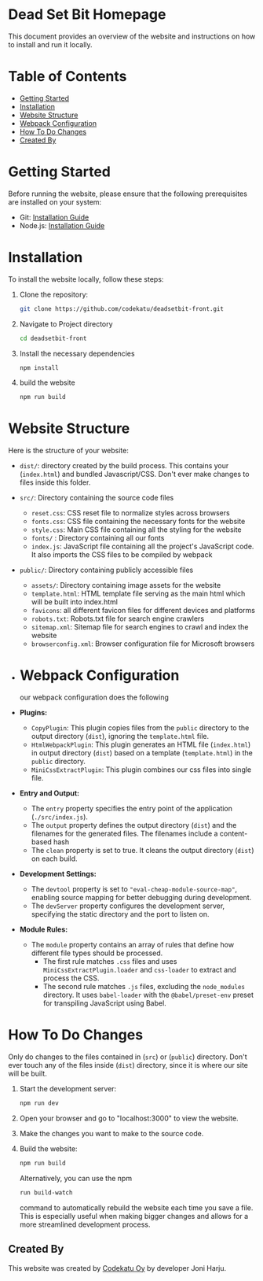 # Dead Set Bit Homepage

This document provides an overview of the website and instructions on how to install and run it locally.

# Table of Contents

- [Getting Started](#getting-started)
- [Installation](#installation)
- [Website Structure](#website-structure)
- [Webpack Configuration](#webpack-configuration)
- [ How To Do Changes](#how-to-do-changes)
- [Created By](#created-by)

# Getting Started

Before running the website, please ensure that the following prerequisites are installed on your system:

- Git: [Installation Guide](https://git-scm.com/downloads)
- Node.js: [Installation Guide](https://nodejs.dev/en/learn/how-to-install-nodejs//)

# Installation

To install the website locally, follow these steps:

1. Clone the repository:

   ```bash
   git clone https://github.com/codekatu/deadsetbit-front.git
   ```

2. Navigate to Project directory
   ```bash
   cd deadsetbit-front
   ```
3. Install the necessary dependencies
   ```bash
   npm install
   ```
4. build the website

   ```bash
   npm run build
   ```

# Website Structure

Here is the structure of your website:

- `dist/`: directory created by the build process. This contains your (`index.html`) and bundled Javascript/CSS. Don't ever make changes to files inside this folder.

- `src/`: Directory containing the source code files

  - `reset.css`: CSS reset file to normalize styles across browsers
  - `fonts.css`: CSS file containing the necessary fonts for the website
  - `style.css`: Main CSS file containing all the styling for the website
  - `fonts/` : Directory containing all our fonts
  - `index.js`: JavaScript file containing all the project's JavaScript code. It also imports the CSS files to be compiled by webpack

- `public/`: Directory containing publicly accessible files

  - `assets/`: Directory containing image assets for the website
  - `template.html`: HTML template file serving as the main html which will be built into index.html
  - `favicons`: all different favicon files for different devices and platforms
  - `robots.txt`: Robots.txt file for search engine crawlers
  - `sitemap.xml`: Sitemap file for search engines to crawl and index the website
  - `browserconfig.xml`: Browser configuration file for Microsoft browsers

- # Webpack Configuration

  our webpack configuration does the following

- **Plugins:**

  - `CopyPlugin`: This plugin copies files from the `public` directory to the output directory (`dist`), ignoring the `template.html` file.
  - `HtmlWebpackPlugin`: This plugin generates an HTML file (`index.html`) in output directory (`dist`) based on a template (`template.html`) in the `public` directory.
  - `MiniCssExtractPlugin`: This plugin combines our css files into single file.

- **Entry and Output:**

  - The `entry` property specifies the entry point of the application (`./src/index.js`).
  - The `output` property defines the output directory (`dist`) and the filenames for the generated files. The filenames include a content-based hash
  - The `clean` property is set to true. It cleans the output directory (`dist`) on each build.

- **Development Settings:**

  - The `devtool` property is set to `"eval-cheap-module-source-map"`, enabling source mapping for better debugging during development.
  - The `devServer` property configures the development server, specifying the static directory and the port to listen on.

- **Module Rules:**
  - The `module` property contains an array of rules that define how different file types should be processed.
    - The first rule matches `.css` files and uses `MiniCssExtractPlugin.loader` and `css-loader` to extract and process the CSS.
    - The second rule matches `.js` files, excluding the `node_modules` directory. It uses `babel-loader` with the `@babel/preset-env` preset for transpiling JavaScript using Babel.

# How To Do Changes

Only do changes to the files contained in (`src`) or (`public`) directory. Don't ever touch any of the files inside (`dist`) directory, since it is where our site will be built.

1. Start the development server:
   ```bash
   npm run dev
   ```
2. Open your browser and go to "localhost:3000" to view the website.

3. Make the changes you want to make to the source code.

4. Build the website:

   ```bash
   npm run build
   ```

   Alternatively, you can use the npm

   ```bash
   run build-watch
   ```

   command to automatically rebuild the website each time you save a file. This is especially useful when making bigger changes and allows for a more streamlined development process.

## Created By

This website was created by [Codekatu Oy](https://codekatu.com) by developer Joni Harju.
